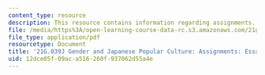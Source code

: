 ```yaml
---
content_type: resource
description: This resource contains information regarding assignments.
file: /media/https%3A/open-learning-course-data-rc.s3.amazonaws.com/21g-039j-gender-and-japanese-popular-culture-fall-2015/12dce05f09aca516260f937062d55a4e_MIT21G_039JF15_Essay1.pdf
file_type: application/pdf
resourcetype: Document
title: '21G.039J Gender and Japanese Popular Culture: Assignments: Essay 1'
uid: 12dce05f-09ac-a516-260f-937062d55a4e
---
```

